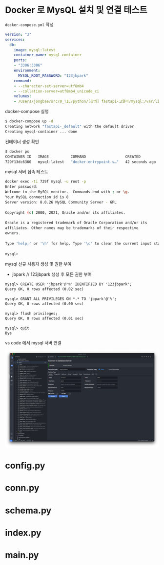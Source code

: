 # Docker 로 MysQL 설치 및 연결 테스트

`docker-compose.yml` 작성

``` yaml
version: "3"
services:
  db:
    image: mysql:latest
    container_name: mysql-container
    ports:
    - "3306:3306"
    environment:
      MYSQL_ROOT_PASSWORD: "123jbpark"
    command:
    - --character-set-server=utf8mb4
    - --collation-server=utf8mb4_unicode_ci
    volumes:
    - /Users/jongbae/src/0_TIL/python/[강의] fastapi-코알라/mysql:/var/lib/mysql
```

docker-compose 실행

``` bash
$ docker-compose up -d
Creating network "fastapi-_default" with the default driver
Creating mysql-container ... done
```

컨테이너 생성 확인

``` bash
$ docker ps
CONTAINER ID   IMAGE          COMMAND                  CREATED          STATUS          PORTS                                                  NAMES
729f13dc6360   mysql:latest   "docker-entrypoint.s…"   42 seconds ago   Up 41 seconds   0.0.0.0:3306->3306/tcp, :::3306->3306/tcp, 33060/tcp   mysql-container
```

mysql 서버 접속 테스트

``` bash
docker exec -ti 729f mysql -u root -p
Enter password: 
Welcome to the MySQL monitor.  Commands end with ; or \g.
Your MySQL connection id is 8
Server version: 8.0.26 MySQL Community Server - GPL

Copyright (c) 2000, 2021, Oracle and/or its affiliates.

Oracle is a registered trademark of Oracle Corporation and/or its
affiliates. Other names may be trademarks of their respective
owners.

Type 'help;' or '\h' for help. Type '\c' to clear the current input statement.

mysql> 
```

mysql 신규 사용자 생성 및 권한 부여

- jbpark // 123jbpark 생성 후 모든 권한 부여

``` mysql
mysql> CREATE USER 'jbpark'@'%' IDENTIFIED BY '123jbpark';
Query OK, 0 rows affected (0.02 sec)

mysql> GRANT ALL PRIVILEGES ON *.* TO 'jbpark'@'%';
Query OK, 0 rows affected (0.00 sec)

mysql> flush privileges;
Query OK, 0 rows affected (0.01 sec)

mysql> quit
Bye
```

vs code 에서 mysql 서버 연결

![](/.uploads/2021-08-27-01-38-34.png)

# config.py

# conn.py

# schema.py

# index.py

# main.py